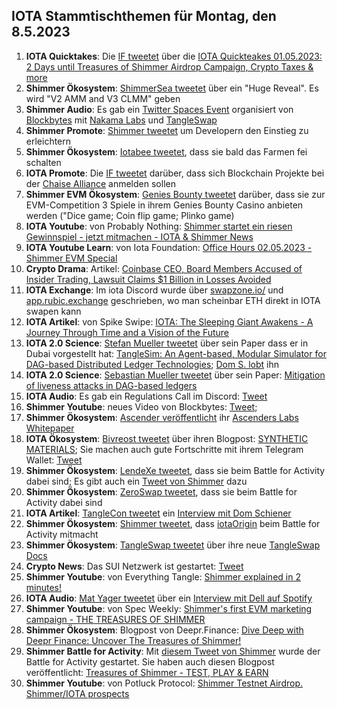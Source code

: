 ## IOTA Stammtischthemen für Montag, den 8.5.2023

1. **IOTA Quicktakes**: Die [IF tweetet](https://twitter.com/iota/status/1652961180942475264?s=20) über die [IOTA Quickteakes 01.05.2023: 2 Days until Treasures of Shimmer Airdrop Campaign, Crypto Taxes & more]()
2. **Shimmer Ökosystem**: [ShimmerSea tweetet](https://twitter.com/ShimmerSeaDEX/status/1653278460863717376?s=20) über ein "Huge Reveal". Es wird "V2 AMM and V3 CLMM" geben
3. **Shimmer Audio**: Es gab ein [Twitter Spaces Event](https://twitter.com/blockbytescom/status/1653157353582125056?s=20) organisiert von [Blockbytes](https://twitter.com/blockbytescom) mit [Nakama Labs](https://twitter.com/Nakama_Labs) und [TangleSwap](https://twitter.com/TangleSwap)
4. **Shimmer Promote**: [Shimmer tweetet](https://twitter.com/shimmernet/status/1653293245714116610?s=20) um Developern den Einstieg zu erleichtern
5. **Shimmer Ökosystem**: [Iotabee tweetet](https://twitter.com/iotabee/status/1653335196702240771?s=20), dass sie bald das Farmen fei schalten
6. **IOTA Promote**: Die [IF tweetet](https://twitter.com/iota/status/1653338551080067072?s=20) darüber, dass sich Blockchain Projekte bei der [Chaise Alliance](https://chaise-blockchainskills.eu/join-the-chaise-alliance/)  anmelden sollen
7. **Shimmer EVM Ökosystem**: [Genies Bounty tweetet](https://twitter.com/Genies_Bounty/status/1653350730344833024?s=20) darüber, dass sie zur EVM-Competition 3 Spiele in ihrem Genies Bounty Casino anbieten werden ("Dice game; Coin flip game; Plinko game)
8. **IOTA Youtube**: von Probably Nothing: [Shimmer startet ein riesen Gewinnspiel - jetzt mitmachen - IOTA & Shimmer News](https://youtu.be/o_ZlCdm6k5E)
9. **IOTA Youtube Learn**: von Iota Foundation: [Office Hours 02.05.2023 - Shimmer EVM Special](https://www.youtube.com/watch?v=-gKMtbUxh8w)
10. **Crypto Drama**: Artikel: [Coinbase CEO, Board Members Accused of Insider Trading, Lawsuit Claims $1 Billion in Losses Avoided](https://blockchaindaily.news/2023/05/01/coinbase-ceo-board-members-accused-of-insider-trading-lawsuit-claims-1-billion-in-losses-avoided/)
11. **IOTA Exchange**: Im iota Discord wurde über [swapzone.io/](https://swapzone.io/) und [app.rubic.exchange](https://app.rubic.exchange/) geschrieben, wo man scheinbar ETH direkt in IOTA swapen kann
12. **IOTA Artikel**: von Spike Swipe: [IOTA: The Sleeping Giant Awakens - A Journey Through Time and a Vision of the Future](https://www.spikeswipe.com/post/iota-the-sleeping-giant-awakens-a-journey-through-time-and-a-vision-of-the-future)
13. **IOTA 2.0 Science**: [Stefan Mueller tweetet](https://twitter.com/NaitsabesMue/status/1653663450474639360?s=20) über sein Paper dass er in Dubai vorgestellt hat: [TangleSim: An Agent-based, Modular Simulator for DAG-based Distributed Ledger Technologies](https://arxiv.org/abs/2305.01232); [Dom S. lobt](https://twitter.com/DomSchiener/status/1653675647892422657?s=20) ihn
14. **IOTA 2.0 Science**: [Sebastian Mueller tweetet](https://twitter.com/NaitsabesMue/status/1653663906177351682?s=20) über sein Paper: [Mitigation of liveness attacks in DAG-based ledgers](https://arxiv.org/abs/2305.01207)
15. **IOTA Audio**: Es gab ein Regulations Call im Discord: [Tweet](https://twitter.com/iota/status/1651934297845125121?s=20)
16. **Shimmer Youtube**: neues Video von Blockbytes: [Tweet](https://twitter.com/blockbytescom/status/1653550948373917698?s=20); [](https://youtu.be/3NPUY5FZ4j4)
17. **Shimmer Ökosystem**: [Ascender veröffentlicht](https://twitter.com/AscendersLabs/status/1653482962460057601?s=20) ihr [Ascenders Labs Whitepaper](https://ascenders-labs.gitbook.io/ascenders-labs/)
18. **IOTA Ökosystem**: [Bivreost tweetet](https://twitter.com/bivreost/status/1653450300835889178?s=20) über ihren Blogpost: [SYNTHETIC MATERIALS](https://bivreostwallet.medium.com/synthetic-materials-b89905ca4c57); Sie machen auch gute Fortschritte mit ihrem Telegram Wallet: [Tweet](https://twitter.com/bivreost/status/1653057838346907654?s=20)
19. **Shimmer Ökosystem**: [LendeXe tweetet](https://twitter.com/LendeXeFinance/status/1653425874719367172?s=20), dass sie beim Battle for Activity dabei sind; Es gibt auch ein [Tweet von Shimmer](https://twitter.com/shimmernet/status/1653670741156528130?s=20) dazu
20. **Shimmer Ökosystem**: [ZeroSwap tweetet](https://twitter.com/ZeroSwapNFT/status/1653467659135008768?s=20), dass sie beim Battle for Activity dabei sind
21. **IOTA Artikel**: [TangleCon tweetet](https://twitter.com/TangleCon/status/1653418632485937155?s=20) ein [Interview mit Dom Schiener](https://www.tanglecon.com/blog/interview-with-dominik-schiener/)
22. **Shimmer Ökosystem**: [Shimmer tweetet](https://twitter.com/shimmernet/status/1653685840294412290?s=20), dass [iotaOrigin](https://twitter.com/shimmernet/status/1653685840294412290?s=20) beim Battle for Activity mitmacht
23. **Shimmer Ökosystem**: [TangleSwap tweetet](https://twitter.com/TangleSwap/status/1653715792360292352?s=20) über ihre neue [TangleSwap Docs](https://docs.tangleswap.exchange/)
24. **Crypto News**: Das SUI Netzwerk ist gestartet: [Tweet](https://twitter.com/SuiNetwork/status/1653731940107956225?s=20)
25. **Shimmer Youtube**: von Everything Tangle: [Shimmer explained in 2 minutes!](https://www.youtube.com/watch?v=FDJd79VXW0g)
26. **IOTA Audio**: [Mat Yager tweetet](https://twitter.com/Mat_Yarger/status/1653813320334422042?s=20) über ein [Interview mit Dell auf Spotify](https://open.spotify.com/episode/7fdqD4B0yfI45ZOkpGDp85)
27. **Shimmer Youtube**: von Spec Weekly: [Shimmer's first EVM marketing campaign - THE TREASURES OF SHIMMER](https://www.youtube.com/watch?v=xHjsNRyqtAQ)
28. **Shimmer Ökosystem**: Blogpost von Deepr.Finance: [Dive Deep with Deepr Finance: Uncover The Treasures of Shimmer!](https://medium.com/@Deepr.Finance/dive-deep-with-deepr-finance-uncover-the-treasures-of-shimmer-6c67e0ee867)
29. **Shimmer Battle for Activity**: Mit [diesem Tweet von Shimmer](https://twitter.com/shimmernet/status/1653798917056655361?s=20) wurde der Battle for Activity gestartet. Sie haben auch diesen Blogpost veröffentlicht: [Treasures of Shimmer - TEST, PLAY & EARN](https://shimmer.network/treasures-of-shimmer)
30. **Shimmer Youtube**: von Potluck Protocol: [Shimmer Testnet Airdrop. Shimmer/IOTA prospects](https://www.youtube.com/watch?v=xO0AY8q7VrQ)
